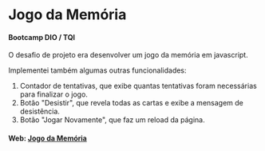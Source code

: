 # Jogo da Memória

#### Bootcamp DIO / TQI

O desafio de projeto era desenvolver um jogo da memória em javascript.

Implementei também algumas outras funcionalidades:

1.  Contador de tentativas, que exibe quantas tentativas foram necessárias para finalizar o jogo.
2.  Botão "Desistir", que revela todas as cartas e exibe a mensagem de desistência.
3.  Botão "Jogar Novamente", que faz um reload da página.



#### Web: [Jogo da Memória](https://gustavocorte.github.io/Jogo_da_memoria_Bootcamp_dio/ "Jogo da Memória")
